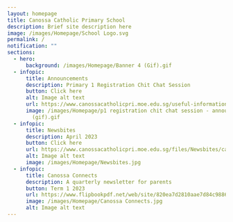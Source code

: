 ```yaml
---
layout: homepage
title: Canossa Catholic Primary School
description: Brief site description here
image: /images/Homepage/School Logo.svg
permalink: /
notification: ""
sections:
  - hero:
      background: /images/Homepage/Banner 4 (Gif).gif
  - infopic:
      title: Announcements
      description: Primary 1 Registration Chit Chat Session
      button: Click here
      alt: Image alt text
      url: https://www.canossacatholicpri.moe.edu.sg/useful-information/p1-registration/
      image: /images/Homepage/p1 registration chit chat session - announcement page
        (gif).gif
  - infopic:
      title: Newsbites
      description: April 2023
      button: Click here
      url: https://www.canossacatholicpri.moe.edu.sg/files/Newsbites/canossa%20newsbites%20april%202023.pdf
      alt: Image alt text
      image: /images/Homepage/Newsbites.jpg
  - infopic:
      title: Canossa Connects
      description: A quarterly newsletter for parents
      button: Term 1 2023
      url: https://www.flipbookpdf.net/web/site/820ea7d2810aae7d84c98860aceeec108049d0df202303.pdf.html
      image: /images/Homepage/Canossa Connects.jpg
      alt: Image alt text
---
```

